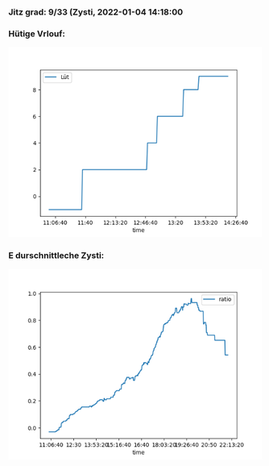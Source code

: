 ### Jitz grad: 9/33 (Zysti, 2022-01-04 14:18:00

### Hütige Vrlouf:
![Graph](Today.png)

### E durschnittleche Zysti:
![Graph](Zysti.png)